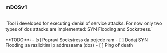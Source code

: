 ### mDOSv1
<br />
`Tool i developed for executing denial of service attacks. For now only two types of dos attacks are implemented: SYN Flooding and Sockstress.`<br />
<br />
**TODO**:
- [x] Popravi Sockstress da pojede ram
- [ ] Dodaj SYN Flooding sa razlicitim ip addressama (dos)
- [ ] Ping of death
